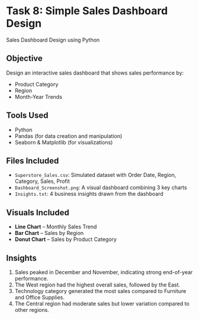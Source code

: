 # Task 8: Simple Sales Dashboard Design
Sales Dashboard Design using Python

## Objective
Design an interactive sales dashboard that shows sales performance by:
- Product Category
- Region
- Month-Year Trends

## Tools Used
- Python
- Pandas (for data creation and manipulation)
- Seaborn & Matplotlib (for visualizations)
  
## Files Included
- `Superstore_Sales.csv`: Simulated dataset with Order Date, Region, Category, Sales, Profit
- `Dashboard_Screenshot.png`: A visual dashboard combining 3 key charts
- `Insights.txt`: 4 business insights drawn from the dashboard

## Visuals Included
- **Line Chart** – Monthly Sales Trend
- **Bar Chart** – Sales by Region
- **Donut Chart** – Sales by Product Category

## Insights
1. Sales peaked in December and November, indicating strong end-of-year performance.  
2. The West region had the highest overall sales, followed by the East.  
3. Technology category generated the most sales compared to Furniture and Office Supplies.  
4. The Central region had moderate sales but lower variation compared to other regions.

